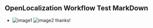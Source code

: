 ## OpenLocalization Workflow Test MarkDown
* ![image1](.\33d09cfd-4cd1-456e-b953-d60d016afa83.png)   ![image2](.\b535d7ad-5a8c-4bb0-816f-0c790b887877.png) 
thanks!